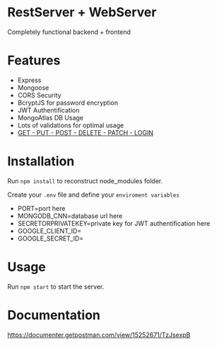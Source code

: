# RestServer + WebServer
Completely functional backend + frontend

# Features
+ Express
+ Mongoose
+ CORS Security
+ BcryptJS for password encryption
+ JWT Authentification
+ MongoAtlas DB Usage
+ Lots of validations for optimal usage
+ [GET - PUT - POST - DELETE - PATCH - LOGIN](#documentation)

# Installation
Run ```npm install``` to reconstruct node_modules folder.

Create your ```.env``` file and define your ```enviroment variables```
+ PORT=port here
+ MONGODB_CNN=database url here
+ SECRETORPRIVATEKEY=private key for JWT authentification here
+ GOOGLE_CLIENT_ID=
+ GOOGLE_SECRET_ID=
# Usage 
Run ```npm start``` to start the server.

# Documentation
https://documenter.getpostman.com/view/15252671/TzJsexpB
